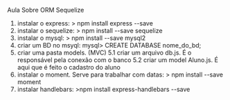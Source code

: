 Aula Sobre ORM Sequelize

1. instalar o express: > npm install express --save
2. instalar o sequelize: > npm install --save sequelize
3. instalar o mysql: > npm install --save mysql2 
4. criar um BD no msyql: mysql> CREATE DATABASE nome_do_bd;
5. criar uma pasta models. (MVC) 
    5.1 criar um arquivo db.js. É o responsável pela conexão com o banco
    5.2 criar um model Aluno.js. É aqui que é feito o cadastro do aluno
6. instalar o moment. Serve para trabalhar com datas: > npm install --save moment
7. instalar handlebars: >npm install express-handlebars --save